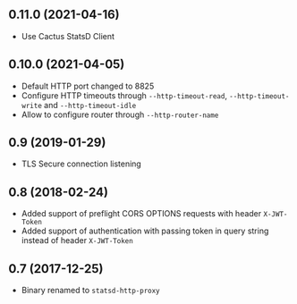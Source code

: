## 0.11.0 (2021-04-16)
  * Use Cactus StatsD Client

## 0.10.0 (2021-04-05)
  * Default HTTP port changed to 8825
  * Configure HTTP timeouts through `--http-timeout-read`, `--http-timeout-write` and `--http-timeout-idle`
  * Allow to configure router through `--http-router-name`

## 0.9 (2019-01-29)
  * TLS Secure connection listening

## 0.8 (2018-02-24)
  * Added support of preflight CORS OPTIONS requests with header `X-JWT-Token`
  * Added support of authentication with passing token in query string instead of header `X-JWT-Token`

## 0.7 (2017-12-25)
  * Binary renamed to `statsd-http-proxy`
